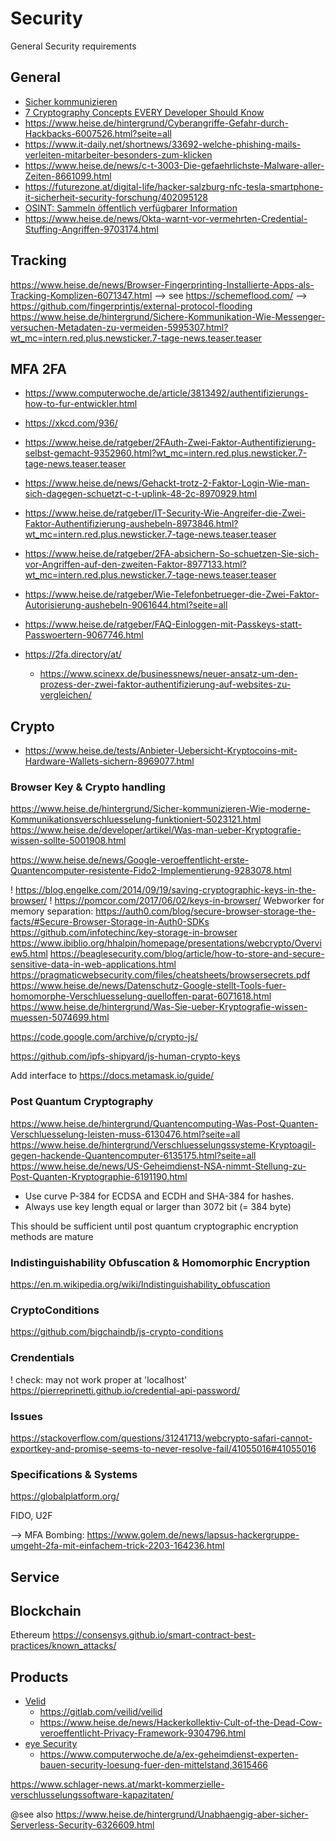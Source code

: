 Security
========

General Security requirements

## General

- [Sicher kommunizieren](https://www.heise.de/hintergrund/Sicher-kommunizieren-Wie-moderne-Kommunikationsverschluesselung-funktioniert-5023121.html)
- [7 Cryptography Concepts EVERY Developer Should Know](https://www.youtube.com/watch?v=NuyzuNBFWxQ)
- https://www.heise.de/hintergrund/Cyberangriffe-Gefahr-durch-Hackbacks-6007526.html?seite=all
- https://www.it-daily.net/shortnews/33692-welche-phishing-mails-verleiten-mitarbeiter-besonders-zum-klicken
- https://www.heise.de/news/c-t-3003-Die-gefaehrlichste-Malware-aller-Zeiten-8661099.html
- https://futurezone.at/digital-life/hacker-salzburg-nfc-tesla-smartphone-it-sicherheit-security-forschung/402095128
- [OSINT: Sammeln öffentlich verfügbarer Information](https://www.heise.de/select/ix/2023/11/2218211510993730614)
- https://www.heise.de/news/Okta-warnt-vor-vermehrten-Credential-Stuffing-Angriffen-9703174.html

## Tracking
https://www.heise.de/news/Browser-Fingerprinting-Installierte-Apps-als-Tracking-Komplizen-6071347.html
--> see https://schemeflood.com/
--> https://github.com/fingerprintjs/external-protocol-flooding
https://www.heise.de/hintergrund/Sichere-Kommunikation-Wie-Messenger-versuchen-Metadaten-zu-vermeiden-5995307.html?wt_mc=intern.red.plus.newsticker.7-tage-news.teaser.teaser

## MFA 2FA

- https://www.computerwoche.de/article/3813492/authentifizierungs-how-to-fur-entwickler.html
- https://xkcd.com/936/

- https://www.heise.de/ratgeber/2FAuth-Zwei-Faktor-Authentifizierung-selbst-gemacht-9352960.html?wt_mc=intern.red.plus.newsticker.7-tage-news.teaser.teaser
- https://www.heise.de/news/Gehackt-trotz-2-Faktor-Login-Wie-man-sich-dagegen-schuetzt-c-t-uplink-48-2c-8970929.html
- https://www.heise.de/ratgeber/IT-Security-Wie-Angreifer-die-Zwei-Faktor-Authentifizierung-aushebeln-8973846.html?wt_mc=intern.red.plus.newsticker.7-tage-news.teaser.teaser
- https://www.heise.de/ratgeber/2FA-absichern-So-schuetzen-Sie-sich-vor-Angriffen-auf-den-zweiten-Faktor-8977133.html?wt_mc=intern.red.plus.newsticker.7-tage-news.teaser.teaser
- https://www.heise.de/ratgeber/Wie-Telefonbetrueger-die-Zwei-Faktor-Autorisierung-aushebeln-9061644.html?seite=all
- https://www.heise.de/ratgeber/FAQ-Einloggen-mit-Passkeys-statt-Passwoertern-9067746.html

- https://2fa.directory/at/
  - https://www.scinexx.de/businessnews/neuer-ansatz-um-den-prozess-der-zwei-faktor-authentifizierung-auf-websites-zu-vergleichen/


## Crypto

- https://www.heise.de/tests/Anbieter-Uebersicht-Kryptocoins-mit-Hardware-Wallets-sichern-8969077.html

### Browser Key & Crypto handling
https://www.heise.de/hintergrund/Sicher-kommunizieren-Wie-moderne-Kommunikationsverschluesselung-funktioniert-5023121.html
https://www.heise.de/developer/artikel/Was-man-ueber-Kryptografie-wissen-sollte-5001908.html

https://www.heise.de/news/Google-veroeffentlicht-erste-Quantencomputer-resistente-Fido2-Implementierung-9283078.html

! https://blog.engelke.com/2014/09/19/saving-cryptographic-keys-in-the-browser/
! https://pomcor.com/2017/06/02/keys-in-browser/
Webworker for memory separation: https://auth0.com/blog/secure-browser-storage-the-facts/#Secure-Browser-Storage-in-Auth0-SDKs
https://github.com/infotechinc/key-storage-in-browser
https://www.ibiblio.org/hhalpin/homepage/presentations/webcrypto/Overview5.html
https://beaglesecurity.com/blog/article/how-to-store-and-secure-sensitive-data-in-web-applications.html
https://pragmaticwebsecurity.com/files/cheatsheets/browsersecrets.pdf
https://www.heise.de/news/Datenschutz-Google-stellt-Tools-fuer-homomorphe-Verschluesselung-quelloffen-parat-6071618.html
https://www.heise.de/hintergrund/Was-Sie-ueber-Kryptografie-wissen-muessen-5074699.html

https://code.google.com/archive/p/crypto-js/

https://github.com/ipfs-shipyard/js-human-crypto-keys

Add interface to https://docs.metamask.io/guide/

### Post Quantum Cryptography

https://www.heise.de/hintergrund/Quantencomputing-Was-Post-Quanten-Verschluesselung-leisten-muss-6130476.html?seite=all
https://www.heise.de/hintergrund/Verschluesselungssysteme-Kryptoagil-gegen-hackende-Quantencomputer-6135175.html?seite=all
https://www.heise.de/news/US-Geheimdienst-NSA-nimmt-Stellung-zu-Post-Quanten-Kryptographie-6191190.html

- Use curve P-384 for ECDSA and ECDH and SHA-384 for hashes.
- Always use key length equal or larger than 3072 bit (= 384 byte)

This should be sufficient until post quantum cryptographic encryption methods are mature

### Indistinguishability Obfuscation & Homomorphic Encryption

https://en.m.wikipedia.org/wiki/Indistinguishability_obfuscation

### CryptoConditions

https://github.com/bigchaindb/js-crypto-conditions

### Crendentials

! check: may not work proper at 'localhost'
https://pierreprinetti.github.io/credential-api-password/

### Issues

https://stackoverflow.com/questions/31241713/webcrypto-safari-cannot-exportkey-and-promise-seems-to-never-resolve-fail/41055016#41055016

### Specifications & Systems

https://globalplatform.org/

FIDO, U2F

--> MFA Bombing: https://www.golem.de/news/lapsus-hackergruppe-umgeht-2fa-mit-einfachem-trick-2203-164236.html

## Service


## Blockchain

Ethereum    https://consensys.github.io/smart-contract-best-practices/known_attacks/

## Products

- [Velid](https://www.heise.de/news/Hackerkollektiv-cDc-kuendigt-quelloffenes-Verschluesselungsframework-an-9240518.html)
  - https://gitlab.com/veilid/veilid
  - https://www.heise.de/news/Hackerkollektiv-Cult-of-the-Dead-Cow-veroeffentlicht-Privacy-Framework-9304796.html
- [eye Security](https://www.eye.security/de/)
  - https://www.computerwoche.de/a/ex-geheimdienst-experten-bauen-security-loesung-fuer-den-mittelstand,3615466

https://www.schlager-news.at/markt-kommerzielle-verschlusselungssoftware-kapazitaten/

@see also
https://www.heise.de/hintergrund/Unabhaengig-aber-sicher-Serverless-Security-6326609.html
